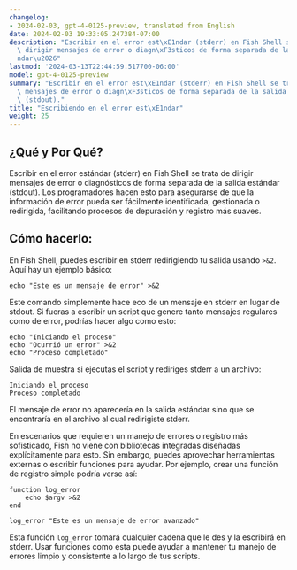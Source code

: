 ```yaml
---
changelog:
- 2024-02-03, gpt-4-0125-preview, translated from English
date: 2024-02-03 19:33:05.247384-07:00
description: "Escribir en el error est\xE1ndar (stderr) en Fish Shell se trata de\
  \ dirigir mensajes de error o diagn\xF3sticos de forma separada de la salida est\xE1\
  ndar\u2026"
lastmod: '2024-03-13T22:44:59.517700-06:00'
model: gpt-4-0125-preview
summary: "Escribir en el error est\xE1ndar (stderr) en Fish Shell se trata de dirigir\
  \ mensajes de error o diagn\xF3sticos de forma separada de la salida est\xE1ndar\
  \ (stdout)."
title: "Escribiendo en el error est\xE1ndar"
weight: 25
---
```


## ¿Qué y Por Qué?

Escribir en el error estándar (stderr) en Fish Shell se trata de dirigir mensajes de error o diagnósticos de forma separada de la salida estándar (stdout). Los programadores hacen esto para asegurarse de que la información de error pueda ser fácilmente identificada, gestionada o redirigida, facilitando procesos de depuración y registro más suaves.

## Cómo hacerlo:

En Fish Shell, puedes escribir en stderr redirigiendo tu salida usando `>&2`. Aquí hay un ejemplo básico:

```fish
echo "Este es un mensaje de error" >&2
```

Este comando simplemente hace eco de un mensaje en stderr en lugar de stdout. Si fueras a escribir un script que genere tanto mensajes regulares como de error, podrías hacer algo como esto:

```fish
echo "Iniciando el proceso"
echo "Ocurrió un error" >&2
echo "Proceso completado"
```

Salida de muestra si ejecutas el script y rediriges stderr a un archivo:

```
Iniciando el proceso
Proceso completado
```

El mensaje de error no aparecería en la salida estándar sino que se encontraría en el archivo al cual redirigiste stderr.

En escenarios que requieren un manejo de errores o registro más sofisticado, Fish no viene con bibliotecas integradas diseñadas explícitamente para esto. Sin embargo, puedes aprovechar herramientas externas o escribir funciones para ayudar. Por ejemplo, crear una función de registro simple podría verse así:

```fish
function log_error
    echo $argv >&2
end

log_error "Este es un mensaje de error avanzado"
```

Esta función `log_error` tomará cualquier cadena que le des y la escribirá en stderr. Usar funciones como esta puede ayudar a mantener tu manejo de errores limpio y consistente a lo largo de tus scripts.
